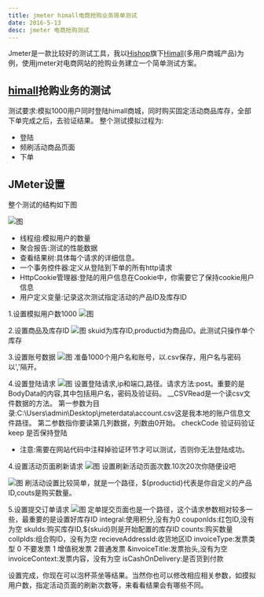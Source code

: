 ```yaml
---
title: jmeter himall电商抢购业务简单测试
date: 2016-5-13
desc: jmeter 电商抢购测试
---
```

Jmeter是一款比较好的测试工具，我以[Hishop](http://www.hishop.com.cn/)旗下[Himall](http://www.hishop.com.cn/products/himall/)(多用户商城产品)为例，使用jmeter对电商网站的抢购业务建立一个简单测试方案。
## [himall](http://www.hishop.com.cn/products/himall/)抢购业务的测试
测试要求:模拟1000用户同时登陆himall商城，同时购买固定活动商品库存，全部下单完成之后，去验证结果。
整个测试摸拟过程为:
* 登陆 
* 频刷活动商品页面 
* 下单
<!-- more -->
## JMeter设置
整个测试的结构如下图

![图](/img/jmeter-6.png)

* 线程组:模拟用户的数量
* 聚合报告:测试的性能数据
* 查看结果树:具体每个请求的详细信息。
* 一个事务控件器:定义从登陆到下单的所有http请求
* HttpCookie管理器:登陆的用户信息在Cookie中，你需要它了保持cookie用户信息
* 用户定义变量:记录这次测试指定活动的产品ID及库存ID

1.设置模拟用户数1000
![图](/img/jmeter-7.png)

2.设置商品及库存ID
![图](/img/jmeter-8.png)
skuid为库存ID,productid为商品ID。此测试只操作单个库存

3.设置账号数据
![图](/img/jmeter-9.png)
准备1000个用户名和账号，以.csv保存，用户名与密码以','隔开。

4.设置登陆请求
![图](/img/jmeter-10.png)
设置登陆请求,ip和端口,路径。请求方法:post。重要的是BodyData的内容,其中包括用户名，密码及验证码。
__CSVRead是一个读csv文件数据的方法。
第一参数为目录:C:\Users\admin\Desktop\jmeterdata\account.csv这是我本地的账户信息文件路径。
第二参数指你要读第几列数据，列数由0开始。
checkCode 验证码验证
keep 是否保持登陆
* 注意:需要在网站代码中注释掉验证环节才可以测试，否则你无法登陆成功。

4.设置活动页面刷新请求
![图](/img/jmeter-11.png)
设置刷新活动页面次数.10次20次你随便设吧

![图](/img/jmeter-12.png)
刷活动设置比较简单，就是一个路径，${productid}代表是你自定义的产品ID,couts是购买数量。

5.设置提交订单请求
![图](/img/jmeter-13.png)
定单提交页面也是一个路径，这个请求参数相对较多一些，最重要的是设置好库存ID
integral:使用积分,没有为0
couponIds:红包ID,没有为空
skuIds:购买库存ID,${skuid}则是开始配置的库存ID
counts:购买数量
collpIds:组合购ID，没有为空
recieveAddressId:收货地区ID
invoiceType:发票类型 0 不要发票 1 增值税发票 2普通发票
&invoiceTitle:发票抬头,没有为空
invoiceContext:发票内容，没有为空
isCashOnDelivery:是否货到付款

设置完成，你现在可以泡杯茶坐等结果。当然你也可以修改相应相关参数，如摸拟用户数，指定活动页面的刷新次数等，来看看结果会有哪些不同。

